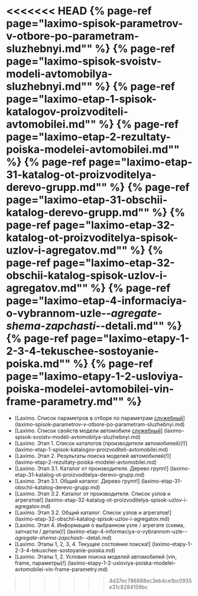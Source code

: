<<<<<<< HEAD
﻿{% page-ref page="laximo-spisok-parametrov-v-otbore-po-parametram-sluzhebnyi.md"" %}
{% page-ref page="laximo-spisok-svoistv-modeli-avtomobilya-sluzhebnyi.md"" %}
{% page-ref page="laximo-etap-1-spisok-katalogov-proizvoditeli-avtomobilei.md"" %}
{% page-ref page="laximo-etap-2-rezultaty-poiska-modelei-avtomobilei.md"" %}
{% page-ref page="laximo-etap-31-katalog-ot-proizvoditelya-derevo-grupp.md"" %}
{% page-ref page="laximo-etap-31-obschii-katalog-derevo-grupp.md"" %}
{% page-ref page="laximo-etap-32-katalog-ot-proizvoditelya-spisok-uzlov-i-agregatov.md"" %}
{% page-ref page="laximo-etap-32-obschii-katalog-spisok-uzlov-i-agregatov.md"" %}
{% page-ref page="laximo-etap-4-informaciya-o-vybrannom-uzle-_-agregate-shema-zapchasti-_-detali.md"" %}
{% page-ref page="laximo-etapy-1-2-3-4-tekuschee-sostoyanie-poiska.md"" %}
{% page-ref page="laximo-etapy-1-2-usloviya-poiska-modelei-avtomobilei-vin-frame-parametry.md"" %}
=======
* [Laximo. Список параметров в отборе по параметрам [служебный](!)] (laximo-spisok-parametrov-v-otbore-po-parametram-sluzhebnyi.md)
* [Laximo. Список свойств модели автомобиля [служебный](!)] (laximo-spisok-svoistv-modeli-avtomobilya-sluzhebnyi.md)
* [Laximo. Этап 1. Список каталогов (производители автомобилей)(!)] (laximo-etap-1-spisok-katalogov-proizvoditeli-avtomobilei.md)
* [Laximo. Этап 2. Результаты поиска моделей автомобилей(!)] (laximo-etap-2-rezultaty-poiska-modelei-avtomobilei.md)
* [Laximo. Этап 3.1. Каталог от производителя. Дерево групп!] (laximo-etap-31-katalog-ot-proizvoditelya-derevo-grupp.md)
* [Laximo. Этап 3.1. Общий каталог.  Дерево групп!] (laximo-etap-31-obschii-katalog-derevo-grupp.md)
* [Laximo. Этап 3.2. Каталог от производителя. Список узлов и агрегатов!] (laximo-etap-32-katalog-ot-proizvoditelya-spisok-uzlov-i-agregatov.md)
* [Laximo. Этап 3.2. Общий каталог. Список узлов и агрегатов!] (laximo-etap-32-obschii-katalog-spisok-uzlov-i-agregatov.md)
* [Laximo. Этап 4. Информация о выбранном узле / агрегате (схема, запчасти / детали)!] (laximo-etap-4-informaciya-o-vybrannom-uzle-_-agregate-shema-zapchasti-_-detali.md)
* [Laximo. Этапы 1, 2, 3, 4. Текущее состояние поиска!] (laximo-etapy-1-2-3-4-tekuschee-sostoyanie-poiska.md)
* [Laximo. Этапы 1, 2. Условия поиска моделей автомобилей (vin, frame, параметры)!] (laximo-etapy-1-2-usloviya-poiska-modelei-avtomobilei-vin-frame-parametry.md)
>>>>>>> 4d37ec786888ec3eb4ce1bc0935e31c8284159bc
